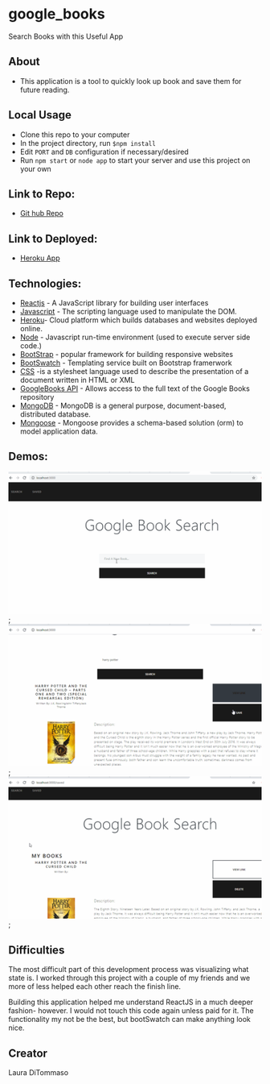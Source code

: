# google_books
Search Books with this Useful App

## About 

* This application is a tool to quickly look up book and save them for future reading. 

## Local Usage
* Clone this repo to your computer
* In the project directory, run `$npm install`
* Edit `PORT` and `DB` configuration if necessary/desired 
* Run `npm start` or `node app` to start your server and use this project on your own


## Link to Repo: 
* [Git hub Repo](https://github.com/lmd808/google_books)

## Link to Deployed:
* [Heroku App](https://https://googlebooksearch156.herokuapp.com/)


## Technologies: 
* [Reactjs](https://reactjs.org/) - A JavaScript library for building user interfaces
* [Javascript](https://www.javascript.com/) - The scripting language used to manipulate the DOM. 
* [Heroku](https://www.heroku.com/)- Cloud platform which builds databases and websites deployed online. 
* [Node](https://nodejs.org/en) - Javascript run-time environment (used to execute server side code.)
* [BootStrap](https://getbootstrap.com/) - popular framework for building responsive websites
* [BootSwatch](https://bootswatch.com/) - Templating service built on Bootstrap framerwork 
* [CSS](https://developer.mozilla.org/en-US/docs/Web/CSS) -is a stylesheet language used to describe the presentation of a document written in HTML or XML
* [GoogleBooks API](https://developers.google.com/books) - Allows access to the full text of the Google Books repository
* [MongoDB](https://www.mongodb.com/) - MongoDB is a general purpose, document-based, distributed database.
* [Mongoose](https://mongoosejs.com/) - Mongoose provides a schema-based solution (orm) to model application data.

## Demos:  

![homePage](./images/demo1.gif);
![LookForBooks](./images/demo2.gif);
![SaveAndDeleteBooks](./images/demo3.gif);

## Difficulties 
The most difficult part of this development process was visualizing what state is. I worked through this project with a couple of my friends and we more of less helped each other reach the finish line.

Building this application helped me understand ReactJS in a much deeper fashion- however. I would not touch this code again unless paid for it. The functionality my not be the best, but bootSwatch can make anything look nice. 

## Creator 
Laura DiTommaso
